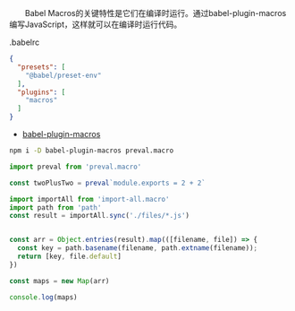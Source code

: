 
&emsp;&emsp;Babel Macros的关键特性是它们在编译时运行。通过babel-plugin-macros编写JavaScript，这样就可以在编译时运行代码。

.babelrc
```json
{
  "presets": [
    "@babel/preset-env"
  ],
  "plugins": [
    "macros"
  ]
}
```
* [babel-plugin-macros](https://github.com/kentcdodds/babel-plugin-macros)
```bash
npm i -D babel-plugin-macros preval.macro
```  

```javascript
import preval from 'preval.macro'

const twoPlusTwo = preval`module.exports = 2 + 2`
```

```javascript
import importAll from 'import-all.macro'
import path from 'path'
const result = importAll.sync('./files/*.js')


const arr = Object.entries(result).map(([filename, file]) => {
  const key = path.basename(filename, path.extname(filename));
  return [key, file.default]
})

const maps = new Map(arr)

console.log(maps)
```